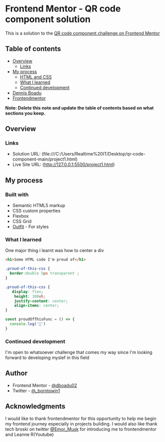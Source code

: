 # Frontend Mentor - QR code component solution

This is a solution to the [QR code component challenge on Frontend Mentor](https://www.frontendmentor.io/)

## Table of contents

- [Overview](#overview)
  - [Links](#links)
- [My process](#my-process)
  - [HTML and CSS](#built-with)
  - [What I learned](#what-i-learned)
  - [Continued development](#continued-development)
- [Dennis Boadu](#author)
- [Frontendmentor](#acknowledgments)

**Note: Delete this note and update the table of contents based on what sections you keep.**

## Overview


### Links

- Solution URL: (file:///C:/Users/Realtime%20IT/Desktop/qr-code-component-main/project1.html)
- Live Site URL: (http://127.0.0.1:5500/project1.html)

## My process

### Built with

- Semantic HTML5 markup
- CSS custom properties
- Flexbox
- CSS Grid
- [Outfit](https://fonts.google.com/specimen/Outfit) - For styles



### What I learned

One major thing i learnt was how to center a div
```html
<h1>Some HTML code I'm proud of</h1>
```
```css
.proud-of-this-css {
  border:double 5px transparent ;
}

.proud-of-this-css {
   display: flex;
    height: 100vh;
    justify-content: center;
    align-items: center;
}
```
```js
const proudOfThisFunc = () => {
  console.log('🎉')
}
```


### Continued development

I'm open to whatsoever challenge that comes my way since I'm looking forward to developing myslef in this field


## Author

- Frontend Mentor - [@dboadu02](https://www.frontendmentor.io/profile/dboadu02)
- Twitter - [@_borntowin1](https://www.twitter.com/_borntowin1)


## Acknowledgments

I would like to thank frontendmentor for this opportunity to help me begin my frontend journey especially in projects building. I would also like thank tech broski on twitter  [@Emor_Musk](https://www.twitter.com/Emor_Musk) for introducing me to frontendmentor and Leanne R(Youtube)

